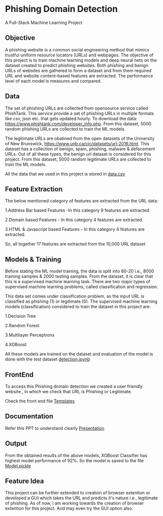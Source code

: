 
# Phishing Domain Detection

A Full-Stack Machine Learning Project

## Objective

A phishing website is a common social engineering method that mimics trustful uniform resource locators (URLs) and webpages. The objective of this project is to train machine learning models and deep neural nets on the dataset created to predict phishing websites. Both phishing and benign URLs of websites are gathered to form a dataset and from them required URL and website content-based features are extracted. The performance level of each model is measures and compared.
## Data 

The set of phishing URLs are collected from opensource service called PhishTank. This service provide a set of phishing URLs in multiple formats like csv, json etc. that gets updated hourly. To download the data: https://www.phishtank.com/developer_info.php. From this dataset, 5000 random phishing URLs are collected to train the ML models.

The legitimate URLs are obatined from the open datasets of the University of New Brunswick, https://www.unb.ca/cic/datasets/url-2016.html. This dataset has a collection of benign, spam, phishing, malware & defacement URLs. Out of all these types, the benign url dataset is considered for this project. From this dataset, 5000 random legitimate URLs are collected to train the ML models.

All the data that we used in this project is stored in [data.csv](https://github.com/Ksrinivas2304/Phishing-Domain-Detector/blob/main/data.csv)
## Feature Extraction

The below mentioned category of features are extracted from the URL data:

1.Address Bar based Features
    -In this category 9 features are extracted.

2.Domain based Features
        -
    In this category 4 features are extracted.

3.HTML & Javascript based Features
        -
    In this category 4 features are extracted.

So, all together 17 features are extracted from the 10,000 URL dataset
## Models & Training

Before stating the ML model training, the data is split into 80-20 i.e., 8000 training samples & 2000 testing samples. From the dataset, it is clear that this is a supervised machine learning task. There are two major types of supervised machine learning problems, called classification and regression.

This data set comes under classification problem, as the input URL is classified as phishing (1) or legitimate (0). The supervised machine learning models (classification) considered to train the dataset in this project are:

1.Decision Tree

2.Random Forest

3.Multilayer Perceptrons

4.XGBoost

All these models are trained on the dataset and evaluation of the model is done with the test dataset [detection.ipynb](https://github.com/Ksrinivas2304/Phishing-Domain-Detector/blob/main/detection.ipynb)

## FrontEnd

To access this Phishing domain detection we created a user friendly website , in which we check that URL is Phishing or Legitimate.

Check the front end file [Templates](https://github.com/Ksrinivas2304/Phishing-Domain-Detector/blob/main/data.csv)
## Documentation

Refer this PPT to understand clearly 
[Presentation](https://github.com/Ksrinivas2304/Phishing-Domain-Detector/blob/main/Presentation.pptx)

## Output

From the obtained results of the above models, XGBoost Classifier has highest model performance of 92%. So the model is saved to the file [Model.pickle](https://github.com/Ksrinivas2304/Phishing-Domain-Detector/tree/main/Static/Models)
## Feature Idea

This project can be further extended to creation of browser extention or developed a GUI which takes the URL and predicts it's nature i.e., legitimate of phishing. As of now, I am working towards the creation of browser extention for this project. And may even try the GUI option also. 
